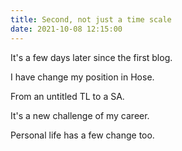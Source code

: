 ```yaml
---
title: Second, not just a time scale
date: 2021-10-08 12:15:00
---
```


It's a few days later since the first blog.

I have change my position in Hose.

From an untitled TL to a SA.

It's a new challenge of my career.

Personal life has a few change too.